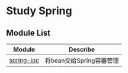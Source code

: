 # Study Spring

## Module List

| Module | Describe |
| --- | --- |
| [spring-ioc](./spring-ioc) | 将bean交给Spring容器管理 |

